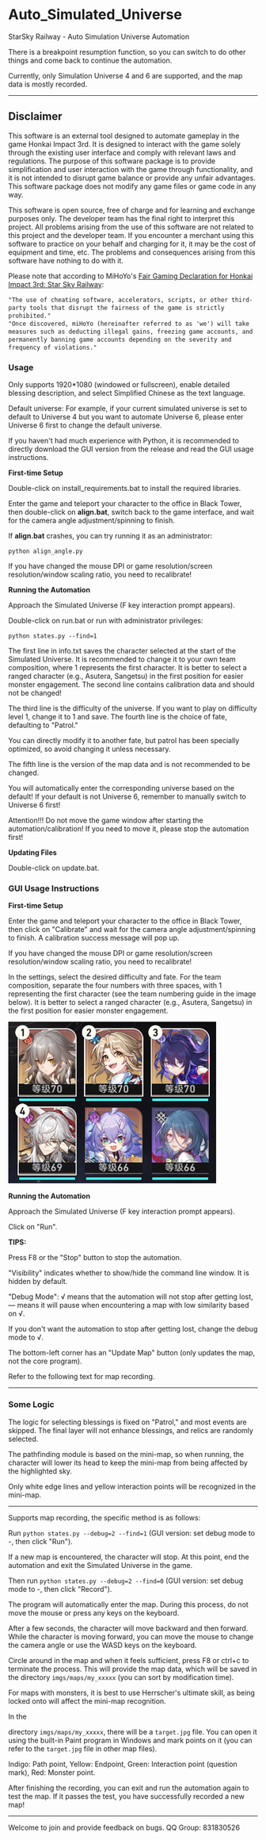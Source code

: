 # Auto_Simulated_Universe
StarSky Railway - Auto Simulation Universe Automation

There is a breakpoint resumption function, so you can switch to do other things and come back to continue the automation.

Currently, only Simulation Universe 4 and 6 are supported, and the map data is mostly recorded.

----------------------------------------------------------------------------------------------

## Disclaimer
This software is an external tool designed to automate gameplay in the game Honkai Impact 3rd. It is designed to interact with the game solely through the existing user interface and comply with relevant laws and regulations. The purpose of this software package is to provide simplification and user interaction with the game through functionality, and it is not intended to disrupt game balance or provide any unfair advantages. This software package does not modify any game files or game code in any way.

This software is open source, free of charge and for learning and exchange purposes only. The developer team has the final right to interpret this project. All problems arising from the use of this software are not related to this project and the developer team. If you encounter a merchant using this software to practice on your behalf and charging for it, it may be the cost of equipment and time, etc. The problems and consequences arising from this software have nothing to do with it.

Please note that according to MiHoYo's [Fair Gaming Declaration for Honkai Impact 3rd: Star Sky Railway]([https://hsr.hoyoverse.com/en-us/news/111244](https://sr.mihoyo.com/news/111246?nav=news&type=notice)):

    "The use of cheating software, accelerators, scripts, or other third-party tools that disrupt the fairness of the game is strictly prohibited."
    "Once discovered, miHoYo (hereinafter referred to as 'we') will take measures such as deducting illegal gains, freezing game accounts, and permanently banning game accounts depending on the severity and frequency of violations."

### Usage

Only supports 1920\*1080 (windowed or fullscreen), enable detailed blessing description, and select Simplified Chinese as the text language.

Default universe: For example, if your current simulated universe is set to default to Universe 4 but you want to automate Universe 6, please enter Universe 6 first to change the default universe.

If you haven't had much experience with Python, it is recommended to directly download the GUI version from the release and read the GUI usage instructions.

**First-time Setup**

Double-click on install_requirements.bat to install the required libraries.

Enter the game and teleport your character to the office in Black Tower, then double-click on **align.bat**, switch back to the game interface, and wait for the camera angle adjustment/spinning to finish.

If **align.bat** crashes, you can try running it as an administrator:
```
python align_angle.py
```

If you have changed the mouse DPI or game resolution/screen resolution/window scaling ratio, you need to recalibrate!

**Running the Automation**

Approach the Simulated Universe (F key interaction prompt appears).

Double-click on run.bat or run with administrator privileges:
```
python states.py --find=1
```

The first line in info.txt saves the character selected at the start of the Simulated Universe. It is recommended to change it to your own team composition, where 1 represents the first character. It is better to select a ranged character (e.g., Asutera, Sangetsu) in the first position for easier monster engagement. The second line contains calibration data and should not be changed!

The third line is the difficulty of the universe. If you want to play on difficulty level 1, change it to 1 and save. The fourth line is the choice of fate, defaulting to "Patrol."

 You can directly modify it to another fate, but patrol has been specially optimized, so avoid changing it unless necessary.

The fifth line is the version of the map data and is not recommended to be changed.

You will automatically enter the corresponding universe based on the default! If your default is not Universe 6, remember to manually switch to Universe 6 first!

Attention!!! Do not move the game window after starting the automation/calibration! If you need to move it, please stop the automation first!

**Updating Files**

Double-click on update.bat.

### GUI Usage Instructions

**First-time Setup**

Enter the game and teleport your character to the office in Black Tower, then click on "Calibrate" and wait for the camera angle adjustment/spinning to finish. A calibration success message will pop up.

If you have changed the mouse DPI or game resolution/screen resolution/window scaling ratio, you need to recalibrate!

In the settings, select the desired difficulty and fate. For the team composition, separate the four numbers with three spaces, with 1 representing the first character (see the team numbering guide in the image below). It is better to select a ranged character (e.g., Asutera, Sangetsu) in the first position for easier monster engagement.

![Team Numbering Guide](https://github.com/CHNZYX/Auto_Simulated_Universe/blob/main/imgs/team.jpg)

**Running the Automation**

Approach the Simulated Universe (F key interaction prompt appears).

Click on "Run".

**TIPS:**

Press F8 or the "Stop" button to stop the automation.

"Visibility" indicates whether to show/hide the command line window. It is hidden by default.

"Debug Mode": √ means that the automation will not stop after getting lost, — means it will pause when encountering a map with low similarity based on √.

If you don't want the automation to stop after getting lost, change the debug mode to √.

The bottom-left corner has an "Update Map" button (only updates the map, not the core program).

Refer to the following text for map recording.

----------------------------------------------------------------------------------------------

### Some Logic

The logic for selecting blessings is fixed on "Patrol," and most events are skipped. The final layer will not enhance blessings, and relics are randomly selected.

The pathfinding module is based on the mini-map, so when running, the character will lower its head to keep the mini-map from being affected by the highlighted sky.

Only white edge lines and yellow interaction points will be recognized in the mini-map.

----------------------------------------------------------------------------------------------

Supports map recording, the specific method is as follows:

Run `python states.py --debug=2 --find=1` (GUI version: set debug mode to -, then click "Run").

If a new map is encountered, the character will stop. At this point, end the automation and exit the Simulated Universe in the game.

Then run `python states.py --debug=2 --find=0` (GUI version: set debug mode to -, then click "Record").

The program will automatically enter the map. During this process, do not move the mouse or press any keys on the keyboard.

After a few seconds, the character will move backward and then forward. While the character is moving forward, you can move the mouse to change the camera angle or use the WASD keys on the keyboard.

Circle around in the map and when it feels sufficient, press F8 or ctrl+c to terminate the process. This will provide the map data, which will be saved in the directory `imgs/maps/my_xxxxx` (you can sort by modification time).

For maps with monsters, it is best to use Herrscher's ultimate skill, as being locked onto will affect the mini-map recognition.

In the

 directory `imgs/maps/my_xxxxx`, there will be a `target.jpg` file. You can open it using the built-in Paint program in Windows and mark points on it (you can refer to the `target.jpg` file in other map files).

Indigo: Path point, Yellow: Endpoint, Green: Interaction point (question mark), Red: Monster point.

After finishing the recording, you can exit and run the automation again to test the map. If it passes the test, you have successfully recorded a new map!

----------------------------------------------------------------------------------------------

Welcome to join and provide feedback on bugs. QQ Group: 831830526
